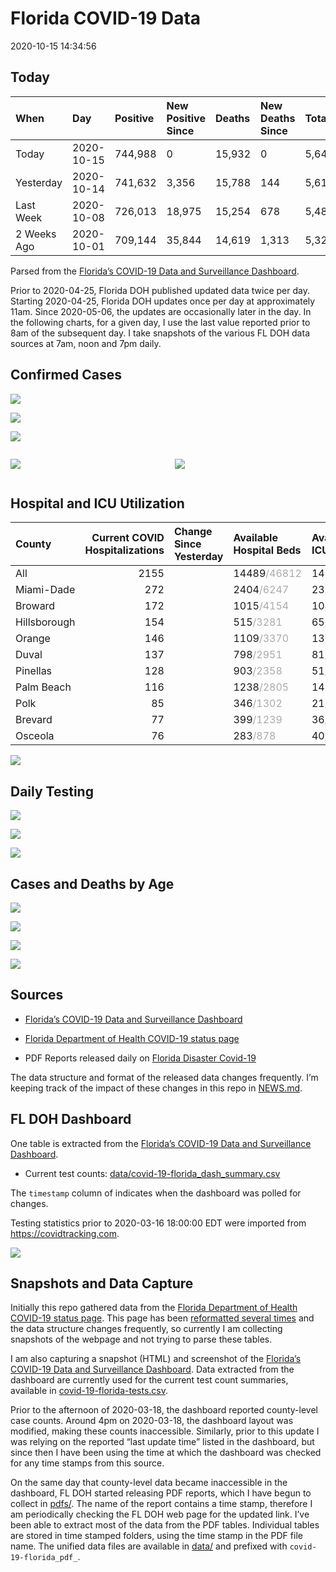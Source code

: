 Florida COVID-19 Data
================
2020-10-15 14:34:56

## Today

| When        | Day        | Positive | New Positive Since | Deaths | New Deaths Since | Total     |
| :---------- | :--------- | :------- | :----------------- | :----- | :--------------- | :-------- |
| Today       | 2020-10-15 | 744,988  | 0                  | 15,932 | 0                | 5,643,521 |
| Yesterday   | 2020-10-14 | 741,632  | 3,356              | 15,788 | 144              | 5,615,247 |
| Last Week   | 2020-10-08 | 726,013  | 18,975             | 15,254 | 678              | 5,489,758 |
| 2 Weeks Ago | 2020-10-01 | 709,144  | 35,844             | 14,619 | 1,313            | 5,325,835 |

Parsed from the [Florida’s COVID-19 Data and Surveillance
Dashboard](https://fdoh.maps.arcgis.com/apps/opsdashboard/index.html#/8d0de33f260d444c852a615dc7837c86).

Prior to 2020-04-25, Florida DOH published updated data twice per day.
Starting 2020-04-25, Florida DOH updates once per day at approximately
11am. Since 2020-05-06, the updates are occasionally later in the day.
In the following charts, for a given day, I use the last value reported
prior to 8am of the subsequent day. I take snapshots of the various FL
DOH data sources at 7am, noon and 7pm daily.

## Confirmed Cases

![](plots/covid-19-florida-daily-test-changes.png)

![](plots/covid-19-florida-deaths-by-day.png)

![](plots/covid-19-florida-county-top-6.png)

<div class="columns">

<div class="column is-full-mobile">

![](plots/covid-19-florida-testing.png)

</div>

<div class="column is-full-mobile">

![](plots/covid-19-florida-total-positive.png)

</div>

</div>

## Hospital and ICU Utilization

| County       | Current COVID Hospitalizations | Change Since Yesterday | Available Hospital Beds                      | Available ICU Beds                         |
| :----------- | -----------------------------: | :--------------------- | :------------------------------------------- | :----------------------------------------- |
| All          |                           2155 |                        | 14489<span style="color: #aaa">/46812</span> | 1405<span style="color: #aaa">/4620</span> |
| Miami-Dade   |                            272 |                        | 2404<span style="color: #aaa">/6247</span>   | 237<span style="color: #aaa">/709</span>   |
| Broward      |                            172 |                        | 1015<span style="color: #aaa">/4154</span>   | 104<span style="color: #aaa">/340</span>   |
| Hillsborough |                            154 |                        | 515<span style="color: #aaa">/3281</span>    | 65<span style="color: #aaa">/314</span>    |
| Orange       |                            146 |                        | 1109<span style="color: #aaa">/3370</span>   | 130<span style="color: #aaa">/274</span>   |
| Duval        |                            137 |                        | 798<span style="color: #aaa">/2951</span>    | 81<span style="color: #aaa">/356</span>    |
| Pinellas     |                            128 |                        | 903<span style="color: #aaa">/2358</span>    | 51<span style="color: #aaa">/250</span>    |
| Palm Beach   |                            116 |                        | 1238<span style="color: #aaa">/2805</span>   | 145<span style="color: #aaa">/258</span>   |
| Polk         |                             85 |                        | 346<span style="color: #aaa">/1302</span>    | 21<span style="color: #aaa">/138</span>    |
| Brevard      |                             77 |                        | 399<span style="color: #aaa">/1239</span>    | 36<span style="color: #aaa">/130</span>    |
| Osceola      |                             76 |                        | 283<span style="color: #aaa">/878</span>     | 40<span style="color: #aaa">/82</span>     |

![](plots/covid-19-florida-icu-usage.png)

## Daily Testing

![](plots/covid-19-florida-tests-per-case.png)

<!-- ![](plots/covid-19-florida-change-new-cases.png) -->

![](plots/covid-19-florida-tests-percent-positive.png)

![](plots/covid-19-florida-test-and-case-growth.png)

## Cases and Deaths by Age

![](plots/covid-19-florida-weekly-events-by-age.png)

![](plots/covid-19-florida-age.png)

![](plots/covid-19-florida-age-deaths.png)

![](plots/covid-19-florida-age-sex.png)

## Sources

  - [Florida’s COVID-19 Data and Surveillance
    Dashboard](https://fdoh.maps.arcgis.com/apps/opsdashboard/index.html#/8d0de33f260d444c852a615dc7837c86)

  - [Florida Department of Health COVID-19 status
    page](http://www.floridahealth.gov/diseases-and-conditions/COVID-19/)

  - PDF Reports released daily on [Florida Disaster
    Covid-19](http://www.floridahealth.gov/diseases-and-conditions/COVID-19/)

The data structure and format of the released data changes frequently.
I’m keeping track of the impact of these changes in this repo in
[NEWS.md](NEWS.md).

## FL DOH Dashboard

One table is extracted from the [Florida’s COVID-19 Data and
Surveillance
Dashboard](https://fdoh.maps.arcgis.com/apps/opsdashboard/index.html#/8d0de33f260d444c852a615dc7837c86).

  - Current test counts:
    [data/covid-19-florida\_dash\_summary.csv](data/covid-19-florida_dash_summary.csv)

The `timestamp` column of indicates when the dashboard was polled for
changes.

Testing statistics prior to 2020-03-16 18:00:00 EDT were imported from
<https://covidtracking.com>.

![](screenshots/fodh_maps_arcgis_com__apps__opsdashboard.png)

## Snapshots and Data Capture

Initially this repo gathered data from the [Florida Department of Health
COVID-19 status
page](http://www.floridahealth.gov/diseases-and-conditions/COVID-19/).
This page has been [reformatted several
times](screenshots/floridahealth_gov__diseases-and-conditions__COVID-19.png)
and the data structure changes frequently, so currently I am collecting
snapshots of the webpage and not trying to parse these tables.

I am also capturing a snapshot (HTML) and screenshot of the [Florida’s
COVID-19 Data and Surveillance
Dashboard](https://fdoh.maps.arcgis.com/apps/opsdashboard/index.html#/8d0de33f260d444c852a615dc7837c86).
Data extracted from the dashboard are currently used for the current
test count summaries, available in
[covid-19-florida-tests.csv](covid-19-florida-tests.csv).

Prior to the afternoon of 2020-03-18, the dashboard reported
county-level case counts. Around 4pm on 2020-03-18, the dashboard layout
was modified, making these counts inaccessible. Similarly, prior to this
update I was relying on the reported “last update time” listed in the
dashboard, but since then I have been using the time at which the
dashboard was checked for any time stamps from this source.

On the same day that county-level data became inaccessible in the
dashboard, FL DOH started releasing PDF reports, which I have begun to
collect in [pdfs/](pdfs/). The name of the report contains a time stamp,
therefore I am periodically checking the FL DOH web page for the updated
link. I’ve been able to extract most of the data from the PDF tables.
Individual tables are stored in time stamped folders, using the time
stamp in the PDF file name. The unified data files are available in
[data/](data/) and prefixed with `covid-19-florida_pdf_`.
